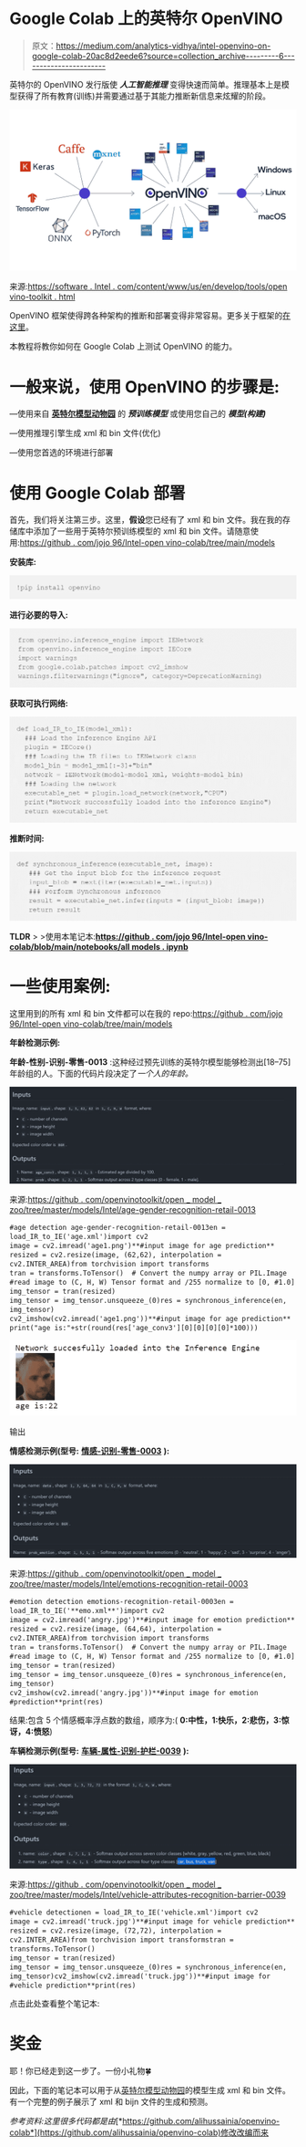 # Google Colab 上的英特尔 OpenVINO

> 原文：<https://medium.com/analytics-vidhya/intel-openvino-on-google-colab-20ac8d2eede6?source=collection_archive---------6----------------------->

英特尔的 OpenVINO 发行版使 ***人工智能推理*** 变得快速而简单。推理基本上是模型获得了所有教育(训练)并需要通过基于其能力推断新信息来炫耀的阶段。

![](img/0971412ac4a65d113bd7b1a81cad10ea.png)

来源:[https://software . Intel . com/content/www/us/en/develop/tools/open vino-toolkit . html](https://software.intel.com/content/www/us/en/develop/tools/openvino-toolkit.html)

OpenVINO 框架使得跨各种架构的推断和部署变得非常容易。更多关于框架的[在这里](https://software.intel.com/content/www/us/en/develop/tools/openvino-toolkit.html)。

本教程将教你如何在 Google Colab 上测试 OpenVINO 的能力。

# 一般来说，使用 OpenVINO 的步骤是:

—使用来自 [**英特尔模型动物园**](https://github.com/IntelAI/models) 的 ***预训练模型*** 或使用您自己的 ***模型(构建)***

—使用推理引擎生成 xml 和 bin 文件(优化)

—使用您首选的环境进行部署

# 使用 Google Colab 部署

首先，我们将关注第三步。这里，**假设**您已经有了 xml 和 bin 文件。我在我的存储库中添加了一些用于英特尔预训练模型的 xml 和 bin 文件。请随意使用:[https://github . com/jojo 96/Intel-open vino-colab/tree/main/models](https://github.com/jojo96/intel-openvino-colab/tree/main/models)

**安装库:**

![](img/2a75e67747b40e9f6c2d5132d86a882c.png)

**进行必要的导入:**

![](img/a199783d254a0cab2381f1f49545e0b8.png)

**获取可执行网络:**

![](img/aa41d2928099e245a5e2dd9fd8067190.png)

**推断时间:**

![](img/2f367159ff0a32225e7857c073cda99b.png)

**TLDR** > >使用本笔记本:[**https://github . com/jojo 96/Intel-open vino-colab/blob/main/notebooks/all models . ipynb**](https://github.com/jojo96/intel-openvino-colab/blob/main/notebooks/AllModels.ipynb)

# 一些使用案例:

这里用到的所有 xml 和 bin 文件都可以在我的 repo:[https://github . com/jojo 96/Intel-open vino-colab/tree/main/models](https://github.com/jojo96/intel-openvino-colab/tree/main/models)

**年龄检测示例:**

**年龄-性别-识别-零售-0013** :这种经过预先训练的英特尔模型能够检测出[18–75]年龄组的人。下面的代码片段决定了*一个人的年龄。*

![](img/f61ddf0a955d19c3a7e464da391d9331.png)

来源:[https://github . com/openvinotoolkit/open _ model _ zoo/tree/master/models/Intel/age-gender-recognition-retail-0013](https://github.com/openvinotoolkit/open_model_zoo/tree/master/models/intel/age-gender-recognition-retail-0013)

```
#age detection age-gender-recognition-retail-0013en = load_IR_to_IE('age.xml')import cv2
image = cv2.imread('age1.png')**#input image for age prediction**
resized = cv2.resize(image, (62,62), interpolation = cv2.INTER_AREA)from torchvision import transforms
tran = transforms.ToTensor()  # Convert the numpy array or PIL.Image #read image to (C, H, W) Tensor format and /255 normalize to [0, #1.0]
img_tensor = tran(resized)
img_tensor = img_tensor.unsqueeze_(0)res = synchronous_inference(en, img_tensor)
cv2_imshow(cv2.imread('age1.png'))**#input image for age prediction**
print("age is:"+str(round(res['age_conv3'][0][0][0][0]*100)))
```

![](img/353ed6b0e244f5961f7a5f1d19d20ea8.png)

输出

**情感检测示例(型号:** [**情感-识别-零售-0003**](https://github.com/openvinotoolkit/open_model_zoo/tree/master/models/intel/emotions-recognition-retail-0003) **):**

![](img/e228694d52dbcde071a0f81dbfa022cf.png)

来源:[https://github . com/openvinotoolkit/open _ model _ zoo/tree/master/models/Intel/emotions-recognition-retail-0003](https://github.com/openvinotoolkit/open_model_zoo/tree/master/models/intel/emotions-recognition-retail-0003)

```
#emotion detection emotions-recognition-retail-0003en = load_IR_to_IE('**emo.xml**')import cv2
image = cv2.imread('angry.jpg')**#input image for emotion prediction**
resized = cv2.resize(image, (64,64), interpolation = cv2.INTER_AREA)from torchvision import transforms
tran = transforms.ToTensor()  # Convert the numpy array or PIL.Image #read image to (C, H, W) Tensor format and /255 normalize to [0, #1.0]
img_tensor = tran(resized)
img_tensor = img_tensor.unsqueeze_(0)res = synchronous_inference(en, img_tensor)
cv2_imshow(cv2.imread('angry.jpg'))**#input image for emotion #prediction**print(res)
```

结果:包含 5 个情感概率浮点数的数组，顺序为:( **0:中性，1:快乐，2:悲伤，3:惊讶，4:愤怒**)

**车辆检测示例(型号:** [**车辆-属性-识别-护栏-0039**](https://github.com/openvinotoolkit/open_model_zoo/tree/master/models/intel/vehicle-attributes-recognition-barrier-0039) **):**

![](img/360677ed9c987c65a40d2ffdc4b83f08.png)

来源:[https://github . com/openvinotoolkit/open _ model _ zoo/tree/master/models/Intel/vehicle-attributes-recognition-barrier-0039](https://github.com/openvinotoolkit/open_model_zoo/tree/master/models/intel/vehicle-attributes-recognition-barrier-0039)

```
#vehicle detectionen = load_IR_to_IE('vehicle.xml')import cv2
image = cv2.imread('truck.jpg')**#input image for vehicle prediction**
resized = cv2.resize(image, (72,72), interpolation = cv2.INTER_AREA)from torchvision import transformstran = transforms.ToTensor() 
img_tensor = tran(resized)
img_tensor = img_tensor.unsqueeze_(0)res = synchronous_inference(en, img_tensor)cv2_imshow(cv2.imread('truck.jpg'))**#input image for #vehicle prediction**print(res)
```

点击此处查看整个笔记本:

# 奖金

耶！你已经走到这一步了。一份小礼物🍀

因此，下面的笔记本可以用于从[英特尔模型动物园](https://github.com/openvinotoolkit/open_model_zoo/tree/master/models/intel)的模型生成 xml 和 bin 文件。有一个完整的例子展示了 xml 和 bijn 文件的生成和预测。

*参考资料:这里很多代码都是由*[*https://github.com/alihussainia/openvino-colab*](https://github.com/alihussainia/openvino-colab)修改改编而来